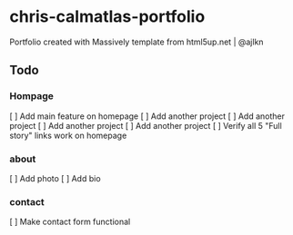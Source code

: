 # chris-calmatlas-portfolio
Portfolio created with Massively template from html5up.net | @ajlkn

## Todo

### Hompage
[ ] Add main feature on homepage
[ ] Add another project
[ ] Add another project
[ ] Add another project
[ ] Add another project
[ ] Verify all 5 "Full story" links work on homepage

### about
[ ] Add photo
[ ] Add bio

### contact
[ ] Make contact form functional